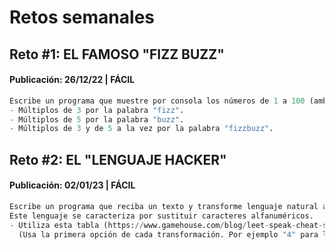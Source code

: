 # Retos semanales

## Reto #1: EL FAMOSO "FIZZ BUZZ"
#### Publicación: 26/12/22 | FÁCIL
```python
Escribe un programa que muestre por consola los números de 1 a 100 (ambos incluidos y con un salto de línea entre cada impresión), sustituyendo los siguientes:
- Múltiplos de 3 por la palabra "fizz".
- Múltiplos de 5 por la palabra "buzz".
- Múltiplos de 3 y de 5 a la vez por la palabra "fizzbuzz".
```

## Reto #2: EL "LENGUAJE HACKER"
#### Publicación: 02/01/23 | FÁCIL
```python
Escribe un programa que reciba un texto y transforme lenguaje natural a "lenguaje hacker" (conocido realmente como "leet" o "1337"). 
Este lenguaje se caracteriza por sustituir caracteres alfanuméricos.
- Utiliza esta tabla (https://www.gamehouse.com/blog/leet-speak-cheat-sheet/) con el alfabeto y los números en "leet".
  (Usa la primera opción de cada transformación. Por ejemplo "4" para la "a")
 ```